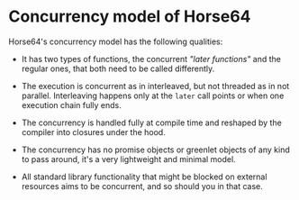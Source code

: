 
<!-- For license of this file, see LICENSE.md in the base folder. -->

Concurrency model of Horse64
============================

Horse64's concurrency model has the following qualities:

- It has two types of functions, the concurrent *"later functions"*
  and the regular ones, that both need to be called differently.

- The execution is concurrent as in interleaved, but not threaded
  as in not parallel. Interleaving happens only at the `later`
  call points or when one execution chain fully ends.

- The concurrency is handled fully at compile time and
  reshaped by the compiler into closures under the hood.

- The concurrency has no promise objects or greenlet objects
  of any kind to pass around, it's a very lightweight and minimal
  model.

- All standard library functionality that might be blocked on
  external resources aims to be concurrent, and so should you
  in that case.

